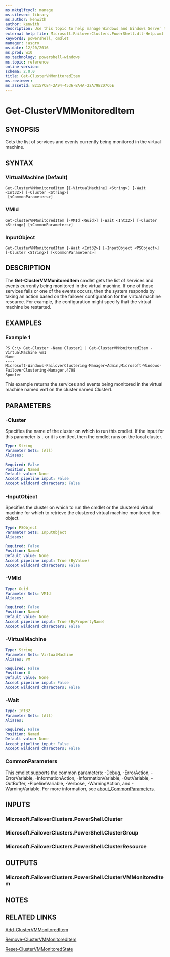 ```yaml
---
ms.mktglfcycl: manage
ms.sitesec: library
ms.author: kenwith
author: kenwith
description: Use this topic to help manage Windows and Windows Server technologies with Windows PowerShell.
external help file: Microsoft.FailoverClusters.PowerShell.dll-Help.xml
keywords: powershell, cmdlet
manager: jasgro
ms.date: 12/20/2016
ms.prod: w10
ms.technology: powershell-windows
ms.topic: reference
online version: 
schema: 2.0.0
title: Get-ClusterVMMonitoredItem
ms.reviewer:
ms.assetid: B2157CE4-2A94-4536-BA4A-22A79B2D7C6E
---
```


# Get-ClusterVMMonitoredItem

## SYNOPSIS
Gets the list of services and events currently being monitored in the virtual machine.

## SYNTAX

### VirtualMachine (Default)
```
Get-ClusterVMMonitoredItem [[-VirtualMachine] <String>] [-Wait <Int32>] [-Cluster <String>]
 [<CommonParameters>]
```

### VMId
```
Get-ClusterVMMonitoredItem [-VMId <Guid>] [-Wait <Int32>] [-Cluster <String>] [<CommonParameters>]
```

### InputObject
```
Get-ClusterVMMonitoredItem [-Wait <Int32>] [-InputObject <PSObject>] [-Cluster <String>] [<CommonParameters>]
```

## DESCRIPTION
The **Get-ClusterVMMonitoredItem** cmdlet gets the list of services and events currently being monitored in the virtual machine.
If one of those services fails or one of the events occurs, then the system responds by taking an action based on the failover configuration for the virtual machine resource.
For example, the configuration might specify that the virtual machine be restarted.

## EXAMPLES

### Example 1
```
PS C:\> Get-Cluster -Name Cluster1 | Get-ClusterVMMonitoredItem -VirtualMachine vm1
Name 
---- 
Microsoft-Windows-FailoverClustering-Manager+Admin,Microsoft-Windows-FailoverClustering-Manager,4708 
Spooler
```

This example returns the services and events being monitored in the virtual machine named vm1 on the cluster named Cluster1.

## PARAMETERS

### -Cluster
Specifies the name of the cluster on which to run this cmdlet.
If the input for this parameter is `.` or it is omitted, then the cmdlet runs on the local cluster.

```yaml
Type: String
Parameter Sets: (All)
Aliases: 

Required: False
Position: Named
Default value: None
Accept pipeline input: False
Accept wildcard characters: False
```

### -InputObject
Specifies the cluster on which to run the cmdlet or the clustered virtual machine for which to retrieve the clustered virtual machine monitored item object.

```yaml
Type: PSObject
Parameter Sets: InputObject
Aliases: 

Required: False
Position: Named
Default value: None
Accept pipeline input: True (ByValue)
Accept wildcard characters: False
```

### -VMId


```yaml
Type: Guid
Parameter Sets: VMId
Aliases: 

Required: False
Position: Named
Default value: None
Accept pipeline input: True (ByPropertyName)
Accept wildcard characters: False
```

### -VirtualMachine


```yaml
Type: String
Parameter Sets: VirtualMachine
Aliases: VM

Required: False
Position: 0
Default value: None
Accept pipeline input: False
Accept wildcard characters: False
```

### -Wait


```yaml
Type: Int32
Parameter Sets: (All)
Aliases: 

Required: False
Position: Named
Default value: None
Accept pipeline input: False
Accept wildcard characters: False
```

### CommonParameters
This cmdlet supports the common parameters: -Debug, -ErrorAction, -ErrorVariable, -InformationAction, -InformationVariable, -OutVariable, -OutBuffer, -PipelineVariable, -Verbose, -WarningAction, and -WarningVariable. For more information, see [about_CommonParameters](http://go.microsoft.com/fwlink/?LinkID=113216).

## INPUTS

### Microsoft.FailoverClusters.PowerShell.Cluster

### Microsoft.FailoverClusters.PowerShell.ClusterGroup

### Microsoft.FailoverClusters.PowerShell.ClusterResource

## OUTPUTS

### Microsoft.FailoverClusters.PowerShell.ClusterVMMonitoredItem

## NOTES

## RELATED LINKS

[Add-ClusterVMMonitoredItem](./Add-ClusterVMMonitoredItem.md)

[Remove-ClusterVMMonitoredItem](./Remove-ClusterVMMonitoredItem.md)

[Reset-ClusterVMMonitoredState](./Reset-ClusterVMMonitoredState.md)

